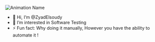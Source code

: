 
![Animation Name]([https://media.giphy.com/media/scZPhLqaVOM1qG4lT9/giphy.gif?cid=ecf05e471trgdl2jthx59ngsung8vom3h9452lxh8qtbd999&ep=v1_gifs_related&rid=giphy.gif&ct=g](https://media.giphy.com/media/5qZEZ0rTln9581K7Q5/giphy.gif?cid=790b7611ruxl2iots6cl12zn1muuu5006pd1wekm9vave1ul&ep=v1_gifs_search&rid=giphy.gif&ct=g))
- 👋 Hi, I’m @ZyadElsoudy
- 👀 I’m interested in Software Testing
- ⚡ Fun fact: Why doing it manually, However you have the ability to automate it ! 

<!---
ZyadElsoudy/ZyadElsoudy is a ✨ special ✨ repository because its `README.md` (this file) appears on your GitHub profile.
You can click the Preview link to take a look at your changes.
--->
